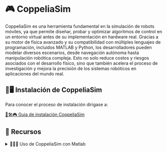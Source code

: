 # 🎮 CoppeliaSim

CoppeliaSim es una herramienta fundamental en la simulación de robots móviles, ya que permite diseñar, probar y optimizar algoritmos de control en un entorno virtual antes de su implementación en hardware real. Gracias a su motor de física avanzado y su compatibilidad con múltiples lenguajes de programación, incluidos MATLAB y Python, los desarrolladores pueden modelar diversos escenarios, desde navegación autónoma hasta manipulación robótica compleja. Esto no solo reduce costos y riesgos asociados con el desarrollo físico, sino que también acelera el proceso de investigación y mejora la precisión de los sistemas robóticos en aplicaciones del mundo real.

## 💾🖥️ Instalación de CoppeliaSim

Para conocer el proceso de instalación dirigase a:

[🚀🛠️🎮 Guia de instalación CoppeliaSim](./Instalacion.md)

## 📂 Recursos  

<details>
  <summary>🔗🤖📡 Uso de CoppeliaSim con Matlab</summary>

- [📡🔄📊 Guia CoppeliaSim - Conexión Matlab y CoppeliaSim](./Recursos/Uso_con_Matlab/Guias/Guia_CoppeliaSim_Matlab_01.md)
- [🤖🔄📈 Guía CoppeliaSim - Intercambio de información entre Matlab y CoppeliaSim](./Recursos/Uso_con_Matlab/Guias/Guia_CoppeliaSim_Matlab_02.md)
- [📊➡️📍 Guía CoppeliaSim - Modificación de posición en CoppeliaSim desde MATLAB](./Recursos/Uso_con_Matlab/Guias/Guia_CoppeliaSim_Matlab_03.md)
</details>